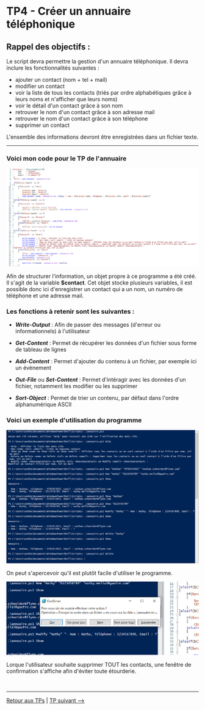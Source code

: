 # TP4 - Créer un annuaire téléphonique

## Rappel des objectifs :

Le script devra permettre la gestion d'un annuaire téléphonique. Il devra inclure les fonctionnalités suivantes : 

- ajouter un contact (nom + tel + mail)
- modifier un contact
- voir la liste de tous les contacts (triés par ordre alphabétiques grâce à leurs noms et n'afficher que leurs noms)
- voir le détail d'un contact grâce à son nom
- retrouver le nom d'un contact grâce à son adresse mail
- retrouver le nom d'un contact grâce à son téléphone
- supprimer un contact

L'ensemble des informations devront être enregistrées dans un fichier texte.

---

### Voici mon code pour le TP de l'annuaire

<p align="center">
  <img  src="../../pictures/annuaire_code.PNG" name="Code de l'annuaire">
</p>

Afin de structurer l'information, un objet propre à ce programme a été créé. Il s'agit de la variable **$contact**. Cet objet stocke plusieurs variables, il est possible donc ici d'enregistrer un contact qui a un nom, un numéro de téléphone et une adresse mail.

### Les fonctions à retenir sont les suivantes :

- ***Write-Output*** : Afin de passer des messages (d'erreur ou informationnels) à l'utilisateur

- ***Get-Content*** : Permet de récupérer les données d'un fichier sous forme de tableau de lignes

- ***Add-Content*** : Permet d'ajouter du contenu à un fichier, par exemple ici un évènement

- ***Out-File*** ou ***Set-Content*** : Permet d'intéragir avec les données d'un fichier, notamment les modifier ou les supprimer

- ***Sort-Object*** : Permet de trier un contenu, par défaut dans l'ordre alphanumérique ASCII

### Voici un exemple d'utilisation du programme

<p align="center">
  <img  src="../../pictures/annuaire_output.PNG" name="Output de l'annuaire">
</p>

On peut s'apercevoir qu'il est plutôt facile d'utiliser le programme.

<p align="center">
  <img  src="../../pictures/annuaire_confirm.PNG" name="Delete confirmation">
</p>

Lorque l'utilisateur souhaite supprimer TOUT les contacts, une fenêtre de confirmation s'affiche afin d'éviter toute étourderie.

<br>

---

[Retour aux TPs](https://github.com/NatSch45/linux/blob/master/Powershell/pages/tps/tp.md) | [TP suivant -->](https://github.com/NatSch45/linux/blob/master/Powershell/pages/tps/tp5.md)
